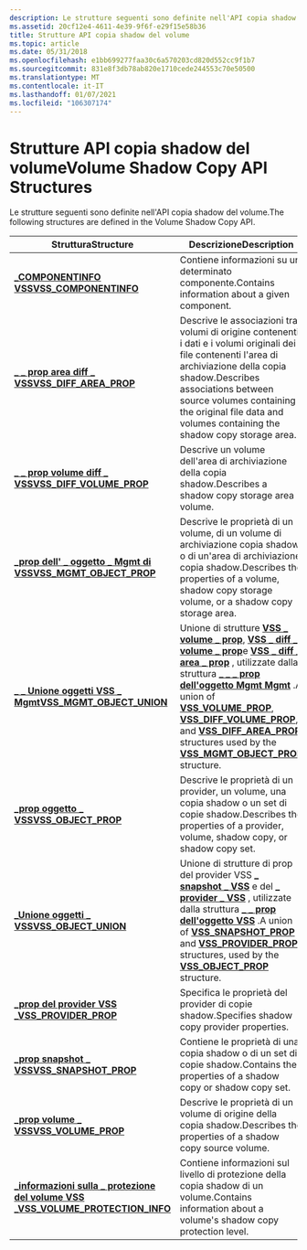 ```yaml
---
description: Le strutture seguenti sono definite nell'API copia shadow del volume.
ms.assetid: 20cf12e4-4611-4e39-9f6f-e29f15e58b36
title: Strutture API copia shadow del volume
ms.topic: article
ms.date: 05/31/2018
ms.openlocfilehash: e1bb699277faa30c6a570203cd820d552cc9f1b7
ms.sourcegitcommit: 831e8f3db78ab820e1710cede244553c70e50500
ms.translationtype: MT
ms.contentlocale: it-IT
ms.lasthandoff: 01/07/2021
ms.locfileid: "106307174"
---
```

# <a name="volume-shadow-copy-api-structures"></a><span data-ttu-id="25a72-103">Strutture API copia shadow del volume</span><span class="sxs-lookup"><span data-stu-id="25a72-103">Volume Shadow Copy API Structures</span></span>

<span data-ttu-id="25a72-104">Le strutture seguenti sono definite nell'API copia shadow del volume.</span><span class="sxs-lookup"><span data-stu-id="25a72-104">The following structures are defined in the Volume Shadow Copy API.</span></span>



| <span data-ttu-id="25a72-105">Struttura</span><span class="sxs-lookup"><span data-stu-id="25a72-105">Structure</span></span>                                                           | <span data-ttu-id="25a72-106">Descrizione</span><span class="sxs-lookup"><span data-stu-id="25a72-106">Description</span></span>                                                                                                                                                                                                                                                         |
|---------------------------------------------------------------------|---------------------------------------------------------------------------------------------------------------------------------------------------------------------------------------------------------------------------------------------------------------------|
| [<span data-ttu-id="25a72-107">**\_COMPONENTINFO VSS**</span><span class="sxs-lookup"><span data-stu-id="25a72-107">**VSS\_COMPONENTINFO**</span></span>](/windows/desktop/api/VsBackup/ns-vsbackup-vss_componentinfo)                     | <span data-ttu-id="25a72-108">Contiene informazioni su un determinato componente.</span><span class="sxs-lookup"><span data-stu-id="25a72-108">Contains information about a given component.</span></span>                                                                                                                                                                                                                       |
| [<span data-ttu-id="25a72-109">**\_ \_ prop area diff \_ VSS**</span><span class="sxs-lookup"><span data-stu-id="25a72-109">**VSS\_DIFF\_AREA\_PROP**</span></span>](/windows/desktop/api/VsMgmt/ns-vsmgmt-vss_diff_area_prop)                 | <span data-ttu-id="25a72-110">Descrive le associazioni tra i volumi di origine contenenti i dati e i volumi originali dei file contenenti l'area di archiviazione della copia shadow.</span><span class="sxs-lookup"><span data-stu-id="25a72-110">Describes associations between source volumes containing the original file data and volumes containing the shadow copy storage area.</span></span>                                                                                                                                |
| [<span data-ttu-id="25a72-111">**\_ \_ prop volume diff \_ VSS**</span><span class="sxs-lookup"><span data-stu-id="25a72-111">**VSS\_DIFF\_VOLUME\_PROP**</span></span>](/windows/desktop/api/VsMgmt/ns-vsmgmt-vss_diff_volume_prop)             | <span data-ttu-id="25a72-112">Descrive un volume dell'area di archiviazione della copia shadow.</span><span class="sxs-lookup"><span data-stu-id="25a72-112">Describes a shadow copy storage area volume.</span></span>                                                                                                                                                                                                                        |
| [<span data-ttu-id="25a72-113">**\_prop dell' \_ oggetto \_ Mgmt di VSS**</span><span class="sxs-lookup"><span data-stu-id="25a72-113">**VSS\_MGMT\_OBJECT\_PROP**</span></span>](/windows/desktop/api/VsMgmt/ns-vsmgmt-vss_mgmt_object_prop)             | <span data-ttu-id="25a72-114">Descrive le proprietà di un volume, di un volume di archiviazione copia shadow o di un'area di archiviazione copia shadow.</span><span class="sxs-lookup"><span data-stu-id="25a72-114">Describes the properties of a volume, shadow copy storage volume, or a shadow copy storage area.</span></span>                                                                                                                                                                    |
| [<span data-ttu-id="25a72-115">**\_ \_ Unione oggetti VSS \_ Mgmt**</span><span class="sxs-lookup"><span data-stu-id="25a72-115">**VSS\_MGMT\_OBJECT\_UNION**</span></span>](/windows/desktop/api/VsMgmt/ns-vsmgmt-__midl___midl_itf_vsmgmt_0000_0000_0001)           | <span data-ttu-id="25a72-116">Unione di strutture [**VSS \_ volume \_ prop**](/windows/desktop/api/VsMgmt/ns-vsmgmt-vss_volume_prop), [**VSS \_ diff \_ volume \_ prop**](/windows/desktop/api/VsMgmt/ns-vsmgmt-vss_diff_volume_prop)e [**VSS \_ diff \_ area \_ prop**](/windows/desktop/api/VsMgmt/ns-vsmgmt-vss_diff_area_prop) , utilizzate dalla struttura [**\_ \_ \_ prop dell'oggetto Mgmt Mgmt**](/windows/desktop/api/VsMgmt/ns-vsmgmt-vss_mgmt_object_prop) .</span><span class="sxs-lookup"><span data-stu-id="25a72-116">A union of [**VSS\_VOLUME\_PROP**](/windows/desktop/api/VsMgmt/ns-vsmgmt-vss_volume_prop), [**VSS\_DIFF\_VOLUME\_PROP**](/windows/desktop/api/VsMgmt/ns-vsmgmt-vss_diff_volume_prop), and [**VSS\_DIFF\_AREA\_PROP**](/windows/desktop/api/VsMgmt/ns-vsmgmt-vss_diff_area_prop) structures used by the [**VSS\_MGMT\_OBJECT\_PROP**](/windows/desktop/api/VsMgmt/ns-vsmgmt-vss_mgmt_object_prop) structure.</span></span> |
| [<span data-ttu-id="25a72-117">**\_prop oggetto \_ VSS**</span><span class="sxs-lookup"><span data-stu-id="25a72-117">**VSS\_OBJECT\_PROP**</span></span>](/windows/desktop/api/Vss/ns-vss-vss_object_prop)                        | <span data-ttu-id="25a72-118">Descrive le proprietà di un provider, un volume, una copia shadow o un set di copie shadow.</span><span class="sxs-lookup"><span data-stu-id="25a72-118">Describes the properties of a provider, volume, shadow copy, or shadow copy set.</span></span>                                                                                                                                                                                    |
| [<span data-ttu-id="25a72-119">**\_Unione oggetti \_ VSS**</span><span class="sxs-lookup"><span data-stu-id="25a72-119">**VSS\_OBJECT\_UNION**</span></span>](/windows/desktop/api/Vss/ns-vss-__midl___midl_itf_vss_0000_0000_0001)                      | <span data-ttu-id="25a72-120">Unione di strutture di prop del provider VSS [**\_ snapshot \_ VSS**](/windows/desktop/api/Vss/ns-vss-vss_snapshot_prop) e del [**\_ provider \_ VSS**](/windows/desktop/api/Vss/ns-vss-vss_provider_prop) , utilizzate dalla struttura [**\_ \_ prop dell'oggetto VSS**](/windows/desktop/api/Vss/ns-vss-vss_object_prop) .</span><span class="sxs-lookup"><span data-stu-id="25a72-120">A union of [**VSS\_SNAPSHOT\_PROP**](/windows/desktop/api/Vss/ns-vss-vss_snapshot_prop) and [**VSS\_PROVIDER\_PROP**](/windows/desktop/api/Vss/ns-vss-vss_provider_prop) structures, used by the [**VSS\_OBJECT\_PROP**](/windows/desktop/api/Vss/ns-vss-vss_object_prop) structure.</span></span>                                                                    |
| [<span data-ttu-id="25a72-121">**\_prop del provider VSS \_**</span><span class="sxs-lookup"><span data-stu-id="25a72-121">**VSS\_PROVIDER\_PROP**</span></span>](/windows/desktop/api/Vss/ns-vss-vss_provider_prop)                    | <span data-ttu-id="25a72-122">Specifica le proprietà del provider di copie shadow.</span><span class="sxs-lookup"><span data-stu-id="25a72-122">Specifies shadow copy provider properties.</span></span>                                                                                                                                                                                                                          |
| [<span data-ttu-id="25a72-123">**\_prop snapshot \_ VSS**</span><span class="sxs-lookup"><span data-stu-id="25a72-123">**VSS\_SNAPSHOT\_PROP**</span></span>](/windows/desktop/api/Vss/ns-vss-vss_snapshot_prop)                    | <span data-ttu-id="25a72-124">Contiene le proprietà di una copia shadow o di un set di copie shadow.</span><span class="sxs-lookup"><span data-stu-id="25a72-124">Contains the properties of a shadow copy or shadow copy set.</span></span>                                                                                                                                                                                                        |
| [<span data-ttu-id="25a72-125">**\_prop volume \_ VSS**</span><span class="sxs-lookup"><span data-stu-id="25a72-125">**VSS\_VOLUME\_PROP**</span></span>](/windows/desktop/api/VsMgmt/ns-vsmgmt-vss_volume_prop)                        | <span data-ttu-id="25a72-126">Descrive le proprietà di un volume di origine della copia shadow.</span><span class="sxs-lookup"><span data-stu-id="25a72-126">Describes the properties of a shadow copy source volume.</span></span>                                                                                                                                                                                                            |
| [<span data-ttu-id="25a72-127">**\_informazioni sulla \_ protezione del volume VSS \_**</span><span class="sxs-lookup"><span data-stu-id="25a72-127">**VSS\_VOLUME\_PROTECTION\_INFO**</span></span>](/windows/desktop/api/VsMgmt/ns-vsmgmt-vss_volume_protection_info) | <span data-ttu-id="25a72-128">Contiene informazioni sul livello di protezione della copia shadow di un volume.</span><span class="sxs-lookup"><span data-stu-id="25a72-128">Contains information about a volume's shadow copy protection level.</span></span>                                                                                                                                                                                                 |



 

 

 



